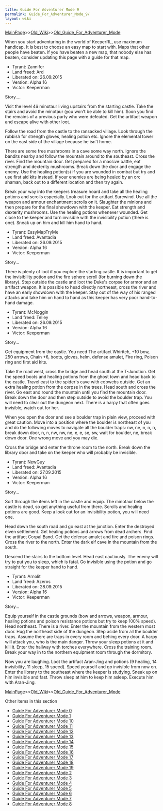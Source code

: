 ```yaml
---
title: Guide For Adventurer Mode 9
permalink: Guide_For_Adventurer_Mode_9/
layout: wiki
---
```


[MainPage](/keeperrl_wiki/ "wikilink")>>[Old_Wiki](/keeperrl_wiki/Old_Wiki "wikilink")>>[Old_Guide_For_Adventurer_Mode](/keeperrl_wiki/Old_Guide_For_Adventurer_Mode "wikilink")

When you start adventuring in the world of KeeperRL, use maximum handicap. It is best to choose an easy map to start with. Maps that other people have beaten. If you have beaten a new map, that nobody else has beaten, consider updating this page with a guide for that map.



* Tyrant:        Zannifer
* Land freed:    Ard
* Liberated on:  26.09.2015
* Version:       Alpha 16
* Victor:        Keeperman

Story....

Visit the level 46 minotaur living upstairs from the starting castle. Take the stairs and avoid the minotaur (you won't be able to kill him). Soon you find the remains of a previous party who were defeated. Get the artifact weapon and escape alive with other loot.

Follow the road from the castle to the ransacked village. Look through the rubbish for strength gloves, healing potion etc. Ignore the elemental tower on the east side of the village because he isn't home.

There are some free mushrooms in a cave some way north. Ignore the bandits nearby and follow the mountain around to the southeast. Cross the river. Find the mountain door. Get prepared for a massive battle, eat strength and dexterity mushrooms. Break down the door and engage the enemy. Use the healing potion(s) if you are wounded in combat but try and use first aid kits instead. If your enemies are being healed by an orc shaman, back out to a different location and then try again.

Break your way into the keepers treasure hoard and take all the healing potions and scrolls especially. Look out for the artifact Surewind. Use all the weapon and armour enchantment scrolls on it. Slaughter the minions and then prepare for the final showdown with the keeper. Eat strength and dexterity mushrooms. Use the healing potions whenever wounded. Get close to the keeper and turn invisible with the invisibility potion (there is one). Sneak up on him and kill him hand to hand.



* Tyrant:        EasyMapTryMe
* Land freed:    Avantadia
* Liberated on:  26.09.2015
* Version:       Alpha 16
* Victor:        Keeperman

Story...

There is plenty of loot if you explore the starting castle. It is important to get the invisibility potion and the fire sphere scroll (for burning down the library). Step outside the castle and loot the Duke's corpse for armor and an artifact weapon. It is possible to head directly northeast, cross the river and have an early showdown with the keeper. Stay out of the way of his ranged attacks and take him on hand to hand as this keeper has very poor hand-to-hand damage.




* Tyrant:        McNoggin
* Land freed:    Telley
* Liberated on:  26.09.2015
* Version:       Alpha 16
* Victor:        Keeperman

Story...

Get equipment from the castle. You need The artifact Whiritch, +10 bow, 250 arrows, Chain +6, boots, gloves, helm, defense amulet, Fire ring, Poison ring and first aid kits.

Take the road west, cross the bridge and head south at the T-Junction. Get the speed boots and healing potions from the ghost town and head back to the castle. Travel east to the spider's cave with cobwebs outside. Get an extra healing potion from the corpse in the trees.
Head south and cross the river. Go east and round the mountain until you find the mountain door. Break down the door and then step outside to avoid the boulder trap. You will need to clear out the dungeon next. There is a harpy that often goes invisible, watch out for her.

When you open the door and see a boulder trap in plain view, proceed with great caution. Move into a position where the boulder is northeast of you and do the following moves to navigate all the boulder traps: nw, ne, n, n, n, break down door, n, n, nw, nw, ne, e, e, se, sw, wait for boulder, ne, break down door. One wrong move and you may die.

Cross the bridge and enter the throne room to the north. Break down the library door and take on the keeper who will probably be invisible.




* Tyrant:        NewGuy
* Land freed:    Avantadia
* Liberated on:  27.09.2015
* Version:       Alpha 16
* Victor:        Keeperman

Story...

Sort through the items left in the castle and equip. The minotaur below the castle is dead, so get anything useful from there. Scrolls and healing potions are good. Keep a look out for an invisibility potion, you will need one.

Head down the south road and go east at the junction. Enter the destroyed elven settlement. Get healing potions and arrows from dead archers. Find the artifact Corpal Band. Get the defense amulet and fire and poison rings. Cross the river to the north. Enter the dark elf cave in the mountain from the south.

Descend the stairs to the bottom level. Head east cautiously. The enemy will try to put you to sleep, which is fatal. Go invisible using the potion and go straight for the keeper hand to hand.




* Tyrant:        Arnolit
* Land freed:    Azeros
* Liberated on:  28.09.2015
* Version:       Alpha 16
* Victor:        Keeperman

Story...

Equip yourself in the castle grounds (bow and arrows, weapon, armour, healing potions and poison resistance potions but try to keep 100% speed). Head northeast. There is a river. Enter the mountain from the western most door. Hug the northeast side of the dungeon. Step aside from all the boulder traps. Assume there are traps in every room and behing every door. A harpy will attack you, who is the main danger. Throw your sleep potions at it and kill it. Enter the hallway with torches everywhere. Cross the training room. Break your way in to the northern equipment room through the dormitory.

Now you are laughing. Loot the artifact Aran-Jing and potions (9 healing, 14 invisibility, 11 sleep, 15 speed). Speed yourself and go invisible from now on. Enter the library to the southeast where the keeper is studying. Sneak up on him invisible and fast. Throw sleep at him to keep him asleep. Execute him with Aran-Jing.

[MainPage](/keeperrl_wiki/ "wikilink")>>[Old_Wiki](/keeperrl_wiki/Old_Wiki "wikilink")>>[Old_Guide_For_Adventurer_Mode](/keeperrl_wiki/Old_Guide_For_Adventurer_Mode "wikilink")

Other items in this section
-    [Guide For Adventurer Mode 0](/keeperrl_wiki/Guide_For_Adventurer_Mode_0 "wikilink")
-    [Guide For Adventurer Mode 1](/keeperrl_wiki/Guide_For_Adventurer_Mode_1 "wikilink")
-    [Guide For Adventurer Mode 10](/keeperrl_wiki/Guide_For_Adventurer_Mode_10 "wikilink")
-    [Guide For Adventurer Mode 11](/keeperrl_wiki/Guide_For_Adventurer_Mode_11 "wikilink")
-    [Guide For Adventurer Mode 12](/keeperrl_wiki/Guide_For_Adventurer_Mode_12 "wikilink")
-    [Guide For Adventurer Mode 13](/keeperrl_wiki/Guide_For_Adventurer_Mode_13 "wikilink")
-    [Guide For Adventurer Mode 14](/keeperrl_wiki/Guide_For_Adventurer_Mode_14 "wikilink")
-    [Guide For Adventurer Mode 15](/keeperrl_wiki/Guide_For_Adventurer_Mode_15 "wikilink")
-    [Guide For Adventurer Mode 16](/keeperrl_wiki/Guide_For_Adventurer_Mode_16 "wikilink")
-    [Guide For Adventurer Mode 17](/keeperrl_wiki/Guide_For_Adventurer_Mode_17 "wikilink")
-    [Guide For Adventurer Mode 18](/keeperrl_wiki/Guide_For_Adventurer_Mode_18 "wikilink")
-    [Guide For Adventurer Mode 19](/keeperrl_wiki/Guide_For_Adventurer_Mode_19 "wikilink")
-    [Guide For Adventurer Mode 2](/keeperrl_wiki/Guide_For_Adventurer_Mode_2 "wikilink")
-    [Guide For Adventurer Mode 3](/keeperrl_wiki/Guide_For_Adventurer_Mode_3 "wikilink")
-    [Guide For Adventurer Mode 4](/keeperrl_wiki/Guide_For_Adventurer_Mode_4 "wikilink")
-    [Guide For Adventurer Mode 5](/keeperrl_wiki/Guide_For_Adventurer_Mode_5 "wikilink")
-    [Guide For Adventurer Mode 6](/keeperrl_wiki/Guide_For_Adventurer_Mode_6 "wikilink")
-    [Guide For Adventurer Mode 7](/keeperrl_wiki/Guide_For_Adventurer_Mode_7 "wikilink")
-    [Guide For Adventurer Mode 8](/keeperrl_wiki/Guide_For_Adventurer_Mode_8 "wikilink")
